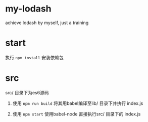 # my-lodash
achieve lodash by myself, just a training

# start
执行
`npm install`
安装依赖包

# src
src/ 目录下为es6源码
1. 使用
`npm run build`
将其用babel编译至lib/ 目录下并执行 index.js

2. 使用
`npm start`
使用babel-node 直接执行src/ 目录下的 index.js